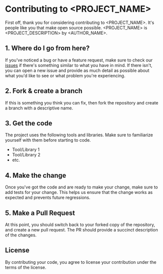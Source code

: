 # Contributing to <PROJECT_NAME>

First off, thank you for considering contributing to <PROJECT_NAME>. It's people like you that make open source possible. <PROJECT_NAME> is <PROJECT_DESCRIPTION> by <AUTHOR_NAME>.

## 1. Where do I go from here?

If you've noticed a bug or have a feature request, make sure to check our [issues](https://github.com/<AUTHOR_NAME>/<PROJECT_NAME>/issues) if there's something similar to what you have in mind. If there isn't, you can open a new issue and provide as much detail as possible about what you'd like to see or what problem you're experiencing.

## 2. Fork & create a branch

If this is something you think you can fix, then fork the repository and create a branch with a descriptive name.

## 3. Get the code

The project uses the following tools and libraries. Make sure to familiarize yourself with them before starting to code.

- Tool/Library 1
- Tool/Library 2
- etc.

## 4. Make the change

Once you've got the code and are ready to make your change, make sure to add tests for your change. This helps us ensure that the change works as expected and prevents future regressions.

## 5. Make a Pull Request

At this point, you should switch back to your forked copy of the repository, and create a new pull request. The PR should provide a succinct description of the changes.

## License

By contributing your code, you agree to license your contribution under the terms of the <LICENSE> license.
